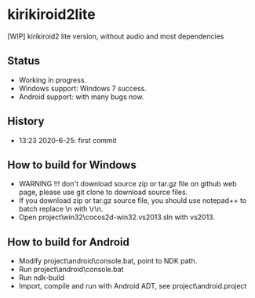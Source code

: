 # kirikiroid2lite
[WIP] kirikiroid2 lite version, without audio and most dependencies

## Status  
* Working in progress.    
* Windows support: Windows 7 success.  
* Android support: with many bugs now.    

## History  
* 13:23 2020-6-25: first commit  

## How to build for Windows  
* WARNING !!! don't download source zip or tar.gz file on github web page, please use git clone to download source files.  
* If you download zip or tar.gz source file, you should use notepad++ to batch replace \n with \r\n.  
* Open project\win32\cocos2d-win32.vs2013.sln with vs2013.  

## How to build for Android  
* Modify project\android\console.bat, point to NDK path.  
* Run project\android\console.bat  
* Run ndk-build  
* Import, compile and run with Android ADT, see project\android\.project   
